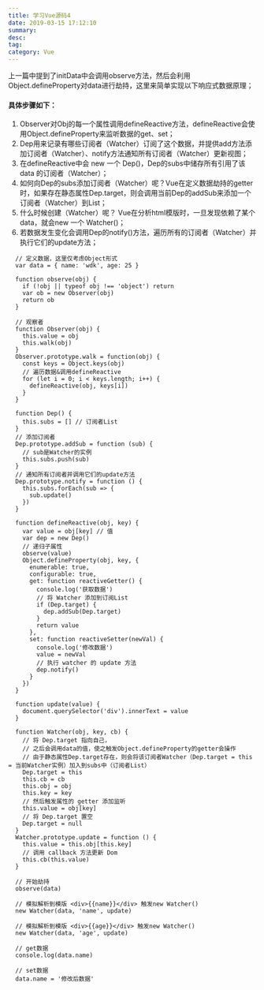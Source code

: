 ```yaml
---
title: 学习Vue源码4
date: 2019-03-15 17:12:10
summary: 
desc: 
tag: 
category: Vue
---
```

上一篇中提到了initData中会调用observe方法，然后会利用Object.defineProperty对data进行劫持，这里来简单实现以下响应式数据原理；
#### 具体步骤如下：
1. Observer对Obj的每一个属性调用defineReactive方法，defineReactive会使用Object.defineProperty来监听数据的get、set；
2. Dep用来记录有哪些订阅者（Watcher）订阅了这个数据，并提供add方法添加订阅者（Watcher）、notify方法通知所有订阅者（Watcher）更新视图；
3. 在defineReactive中会 new 一个 Dep()，Dep的subs中储存所有引用了该 data 的订阅者（Watcher）；
4. 如何向Dep的subs添加订阅者（Watcher）呢？Vue在定义数据劫持的getter时，如果存在静态属性Dep.target，则会调用当前Dep的addSub来添加一个订阅者（Watcher）到List；
5. 什么时候创建（Watcher）呢？ Vue在分析html模版时，一旦发现依赖了某个data，就会new 一个 Watcher()；
6. 若数据发生变化会调用Dep的notify()方法，遍历所有的订阅者（Watcher）并执行它们的update方法；
```
  // 定义数据，这里仅考虑Object形式
  var data = { name: 'wdk', age: 25 }

  function observe(obj) {
    if (!obj || typeof obj !== 'object') return
    var ob = new Observer(obj)
    return ob
  }

  // 观察者
  function Observer(obj) {
    this.value = obj
    this.walk(obj)
  }
  Observer.prototype.walk = function(obj) {
    const keys = Object.keys(obj)
    // 遍历数据&调用defineReactive
    for (let i = 0; i < keys.length; i++) {
      defineReactive(obj, keys[i])
    }
  }

```
```
  function Dep() {
    this.subs = [] // 订阅者List
  }
  // 添加订阅者
  Dep.prototype.addSub = function (sub) {
    // sub是Watcher的实例
    this.subs.push(sub)
  }
  // 通知所有订阅者并调用它们的update方法
  Dep.prototype.notify = function () {
    this.subs.forEach(sub => {
      sub.update()
    })
  }

  function defineReactive(obj, key) {
    var value = obj[key] // 值
    var dep = new Dep()
    // 递归子属性
    observe(value)
    Object.defineProperty(obj, key, {
      enumerable: true,
      configurable: true,
      get: function reactiveGetter() {
        console.log('获取数据')
        // 将 Watcher 添加到订阅List
        if (Dep.target) {
          dep.addSub(Dep.target)
        }
        return value
      },
      set: function reactiveSetter(newVal) {
        console.log('修改数据')
        value = newVal
        // 执行 watcher 的 update 方法
        dep.notify()
      }
    })
  }
```
```
  function update(value) {
    document.querySelector('div').innerText = value
  }

  function Watcher(obj, key, cb) {
    // 将 Dep.target 指向自己，
    // 之后会调用data的值，使之触发Object.defineProperty的getter会操作
    // 由于静态属性Dep.target存在，则会将该订阅者Watcher（Dep.target = this = 当前Watcher实例）加入到subs中（订阅者List）
    Dep.target = this
    this.cb = cb
    this.obj = obj
    this.key = key
    // 然后触发属性的 getter 添加监听
    this.value = obj[key] 
    // 将 Dep.target 置空
    Dep.target = null
  }
  Watcher.prototype.update = function () {
    this.value = this.obj[this.key]
    // 调用 callback 方法更新 Dom
    this.cb(this.value)
  }

  // 开始劫持
  observe(data)
  
  // 模拟解析到模版 <div>{{name}}</div> 触发new Watcher()
  new Watcher(data, 'name', update)
  
  // 模拟解析到模版 <div>{{age}}</div> 触发new Watcher()
  new Watcher(data, 'age', update)

  // get数据
  console.log(data.name)

  // set数据
  data.name = '修改后数据'

```
